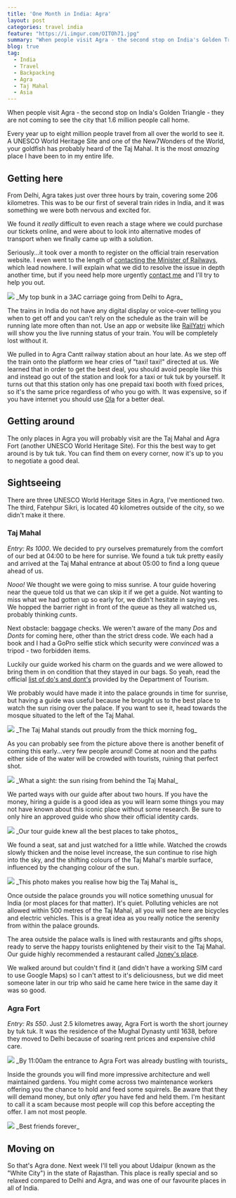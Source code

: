 ```yaml
---
title: 'One Month in India: Agra'
layout: post
categories: travel india
feature: "https://i.imgur.com/OITOh71.jpg"
summary: "When people visit Agra - the second stop on India's Golden Triangle - they are not coming to see the city that 1.6 million people call home."
blog: true
tag: 
  - India
  - Travel
  - Backpacking
  - Agra
  - Taj Mahal
  - Asia
---
```


When people visit Agra - the second stop on India's Golden Triangle - they are not coming to see the city that 1.6 million people call home.

Every year up to eight million people travel from all over the world to see it. A UNESCO World Heritage Site and one of the New7Wonders of the World, your goldfish has probably heard of the Taj Mahal. It is the most _amazing_ place I have been to in my entire life.

## Getting here

From Delhi, Agra takes just over three hours by train, covering some 206 kilometres. This was to be our first of several train rides in India, and it was something we were both nervous and excited for.

We found it _really_ difficult to even reach a stage where we could purchase our tickets online, and were about to look into alternative modes of transport when we finally came up with a solution.

Seriously...it took over a month to register on the official train reservation website. I even went to the length of [contacting the Minister of Railways](https://twitter.com/PhelanEnda/status/951129157370630145), which lead nowhere. I will explain what we did to resolve the issue in depth another time, but if you need help more urgently <a href="/contact">contact me</a> and I'll try to help you out.

<img class="post-image post-image-1" src="{{site.image_cdn}}/Z5TGJ3c.jpg">
_My top bunk in a 3AC carriage going from Delhi to Agra_

The trains in India do not have any digital display or voice-over telling you when to get off and you can't rely on the schedule as the train will be running late more often than not. Use an app or website like [RailYatri](https://www.railyatri.in/) which will show you the live running status of your train. You will be completely lost without it.

We pulled in to Agra Cantt railway station about an hour late. As we step off the train onto the platform we hear cries of "taxi! taxi!" directed at us. We learned that in order to get the best deal, you should avoid people like this and instead go out of the station and look for a taxi or tuk tuk by yourself.
It turns out that this station only has one prepaid taxi booth with fixed prices, so it's the same price regardless of who you go with. It was expensive, so if you have internet you should use <a href="https://www.olacabs.com/" target="_blank">Ola</a> for a better deal.

## Getting around

The only places in Agra you will probably visit are the Taj Mahal and Agra Fort (another UNESCO World Heritage Site). For this the best way to get around is by tuk tuk. You can find them on every corner, now it's up to you to negotiate a good deal.

## Sightseeing

There are three UNESCO World Heritage Sites in Agra, I've mentioned two. The third, Fatehpur Sikri, is located 40 kilometres outside of the city, so we didn't make it there.

### Taj Mahal

_Entry: Rs 1000_. We decided to pry ourselves prematurely from the comfort of our bed at 04:00 to be here for sunrise. We found a tuk tuk pretty easily and arrived at the Taj Mahal entrance at about 05:00 to find a long queue ahead of us.

_Nooo!_ We thought we were going to miss sunrise. A tour guide hovering near the queue told us that we can skip it if we get a guide. Not wanting to miss what we had gotten up so early for, we didn't hesitate in saying yes. We hopped the barrier right in front of the queue as they all watched us, probably thinking _cunts_.

Next obstacle: baggage checks. We weren't aware of the many _Dos_ and _Donts_ for coming here, other than the strict dress code. We each had a book and I had a GoPro selfie stick which security were _convinced_ was a tripod - two forbidden items.

Luckily our guide worked his charm on the guards and we were allowed to bring them in on condition that they stayed in our bags. So yeah, read the official [list of do's and dont's](https://www.tajmahal.gov.in/do%26nots.html) provided by the Department of Tourism.

We probably would have made it into the palace grounds in time for sunrise, but having a guide was useful because he brought us to the best place to watch the sun rising over the palace. If you want to see it, head towards the mosque situated to the left of the Taj Mahal.

<img src="{{site.image_cdn}}/OITOh71.jpg" class="post-image post-image-1">
_The Taj Mahal stands out proudly from the thick morning fog_

As you can probably see from the picture above there is another benefit of coming this early...very few people around! Come at noon and the paths either side of the water will be crowded with tourists, ruining that perfect shot.

<img src="{{site.image_cdn}}/X9jVq46.jpg" class="post-image post-image-1">
_What a sight: the sun rising from behind the Taj Mahal_

We parted ways with our guide after about two hours. If you have the money, hiring a guide is a good idea as you will learn some things you may not have known about this iconic place without some research. Be sure to only hire an approved guide who show their official identity cards.

<img src="{{site.image_cdn}}/GdSiaBE.jpg" class="post-image post-image-1">
_Our tour guide knew all the best places to take photos_

We found a seat, sat and just watched for a little while. Watched the crowds slowly thicken and the noise level increase, the sun continue to rise high into the sky, and the shifting colours of the Taj Mahal's marble surface, influenced by the changing colour of the sun.

<img src="{{site.image_cdn}}/vabHNCu.jpg" class="post-image post-image-1">
_This photo makes you realise how big the Taj Mahal is_

Once outside the palace grounds you will notice something unusual for India (or most places for that matter). It's quiet. Polluting vehicles are not allowed within 500 metres of the Taj Mahal, all you will see here are bicycles and electric vehicles. This is a great idea as you really notice the serenity from within the palace grounds.

The area outside the palace walls is lined with restaurants and gifts shops, ready to serve the happy tourists enlightened by their visit to the Taj Mahal. Our guide highly recommended a restaurant called [Joney's place](https://www.tripadvisor.com/Restaurant_Review-g297683-d804436-Reviews-Joney_s_Place-Agra_Agra_District_Uttar_Pradesh.html?m=19905).

We walked around but couldn't find it (and didn't have a working SIM card to use Google Maps) so I can't attest to it's deliciousness, but we did meet someone later in our trip who said he came here twice in the same day it was so good.

### Agra Fort

_Entry: Rs 550_. Just 2.5 kilometres away, Agra Fort is worth the short journey by tuk tuk. It was the residence of the Mughal Dynasty until 1638, before they moved to Delhi because of soaring rent prices and expensive child care.

<img src="{{site.image_cdn}}/1PjQGFj.jpg" class="post-image post-image-1">
_By 11:00am the entrance to Agra Fort was already bustling with tourists_

Inside the grounds you will find more impressive architecture and well maintained gardens. You might come across two maintenance workers offering you the chance to hold and feed some squirrels. Be aware that they will demand money, but only _after_ you have fed and held them. I'm hesitant to call it a scam because most people will cop this before accepting the offer. I am not most people.

<img src="{{site.image_cdn}}/0csji0R.jpg" class="post-image post-image-2">
_Best friends forever_

## Moving on

So that's Agra done. Next week I'll tell you about Udaipur (known as the "White City") in the state of Rajasthan. This place is really special and so relaxed compared to Delhi and Agra, and was one of our favourite places in all of India.